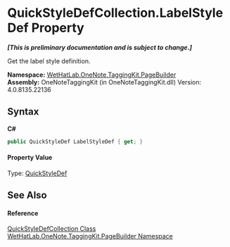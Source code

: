 # QuickStyleDefCollection.LabelStyleDef Property 
 _**\[This is preliminary documentation and is subject to change.\]**_

Get the label style definition.

**Namespace:**&nbsp;<a href="56352230-71f2-f4b7-63a8-983965663af5.md">WetHatLab.OneNote.TaggingKit.PageBuilder</a><br />**Assembly:**&nbsp;OneNoteTaggingKit (in OneNoteTaggingKit.dll) Version: 4.0.8135.22136

## Syntax

**C#**<br />
``` C#
public QuickStyleDef LabelStyleDef { get; }
```


#### Property Value
Type: <a href="b060cbe3-abed-8941-9af9-880354eb2a81.md">QuickStyleDef</a>

## See Also


#### Reference
<a href="d18a9ee8-6ca6-15cb-9563-6af8ddccc08a.md">QuickStyleDefCollection Class</a><br /><a href="56352230-71f2-f4b7-63a8-983965663af5.md">WetHatLab.OneNote.TaggingKit.PageBuilder Namespace</a><br />